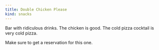 ```yaml
---
title: Double Chicken Please
kind: snacks
---
```

Bar with ridiculous drinks. The chicken is good. The cold pizza cocktail is very cold pizza.

Make sure to get a reservation for this one.
